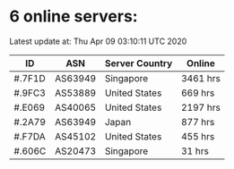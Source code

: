 # 6 online servers:

Latest update at: Thu Apr 09 03:10:11 UTC 2020

| ID | ASN | Server Country | Online |
| -- | --- | -------------- | ------ |
| #.7F1D | AS63949 | Singapore | 3461 hrs |
| #.9FC3 | AS53889 | United States | 669 hrs |
| #.E069 | AS40065 | United States | 2197 hrs |
| #.2A79 | AS63949 | Japan | 877 hrs |
| #.F7DA | AS45102 | United States | 455 hrs |
| #.606C | AS20473 | Singapore | 31 hrs |

